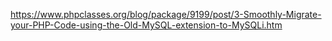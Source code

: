 https://www.phpclasses.org/blog/package/9199/post/3-Smoothly-Migrate-your-PHP-Code-using-the-Old-MySQL-extension-to-MySQLi.htm